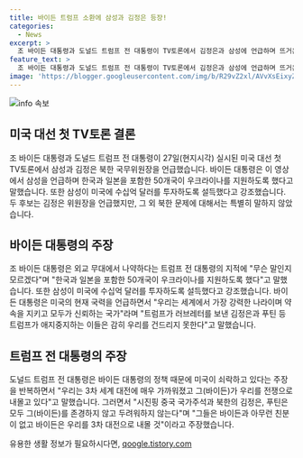 ```yaml
---
title: 바이든 트럼프 소환에 삼성과 김정은 등장!
categories:
  - News
excerpt: >
  조 바이든 대통령과 도널드 트럼프 전 대통령이 TV토론에서 김정은과 삼성에 언급하며 뜨거운 공방을 벌였습니다. 바이든 대통령은 미국의 국력을 강조하며 한국과 삼성에 대한 긍정적 입장을 내비쳤고, 트럼프 전 대통령은 바이든 대통령의 정책을 비판하며 3차 세계 대전을 경고했습니다. 양 후보는 김정은 위원장을 언급했지만 북한 문제에 대해서는 특별히 언급하지 않았습니다.
feature_text: >
  조 바이든 대통령과 도널드 트럼프 전 대통령이 TV토론에서 김정은과 삼성에 언급하며 뜨거운 공방을 벌였습니다. 바이든 대통령은 미국의 국력을 강조하며 한국과 삼성에 대한 긍정적 입장을 내비쳤고, 트럼프 전 대통령은 바이든 대통령의 정책을 비판하며 3차 세계 대전을 경고했습니다. 양 후보는 김정은 위원장을 언급했지만 북한 문제에 대해서는 특별히 언급하지 않았습니다.
image: 'https://blogger.googleusercontent.com/img/b/R29vZ2xl/AVvXsEixyZcFfHzMRdzZMjFBmAUKJYCLCGyLL1o632UiGVXcaFdKo_bkvkuCioo0uUKlGfBVcT3P84aROyZIXSBEx3Aw5nCQ3pTgDom1WDC4m8eifvWiAmWEEVb4x6G_l8C0QH225ldMjyaFvpxGEBGNO37VmDTDMHGhJPq73UglMfDca1-0aw/s1600/blogspot.png'
---
```


<p><img src="https://blogger.googleusercontent.com/img/b/R29vZ2xl/AVvXsEixyZcFfHzMRdzZMjFBmAUKJYCLCGyLL1o632UiGVXcaFdKo_bkvkuCioo0uUKlGfBVcT3P84aROyZIXSBEx3Aw5nCQ3pTgDom1WDC4m8eifvWiAmWEEVb4x6G_l8C0QH225ldMjyaFvpxGEBGNO37VmDTDMHGhJPq73UglMfDca1-0aw/s1600/blogspot.png" alt="info 속보" /></p>

<h2 data-ke-size="size26">미국 대선 첫 TV토론 결론</h2>

<p data-ke-size="size16">조 바이든 대통령과 도널드 트럼프 전 대통령이 27일(현지시각) 실시된 미국 대선 첫 TV토론에서 삼성과 김정은 북한 국무위원장을 언급했습니다. 바이든 대통령은 이 영상에서 삼성을 언급하며 한국과 일본을 포함한 50개국이 우크라이나를 지원하도록 했다고 말했습니다. 또한 삼성이 미국에 수십억 달러를 투자하도록 설득했다고 강조했습니다. 두 후보는 김정은 위원장을 언급했지만, 그 외 북한 문제에 대해서는 특별히 말하지 않았습니다.</p>

<h2 data-ke-size="size26">바이든 대통령의 주장</h2>

<p data-ke-size="size16">조 바이든 대통령은 외교 무대에서 나약하다는 트럼프 전 대통령의 지적에 "무슨 말인지 모르겠다"며 "한국과 일본을 포함한 50개국이 우크라이나를 지원하도록 했다"고 말했습니다. 또한 삼성이 미국에 수십억 달러를 투자하도록 설득했다고 강조했습니다. 바이든 대통령은 미국의 현재 국력을 언급하면서 "우리는 세계에서 가장 강력한 나라이며 약속을 지키고 모두가 신뢰하는 국가"라며 "트럼프가 러브레터를 보낸 김정은과 푸틴 등 트럼프가 애지중지하는 이들은 감히 우리를 건드리지 못한다"고 말했습니다. </p>

<h2 data-ke-size="size26">트럼프 전 대통령의 주장</h2>

<p data-ke-size="size16">도널드 트럼프 전 대통령은 바이든 대통령의 정책 때문에 미국이 쇠락하고 있다는 주장을 반복하면서 "우리는 3차 세계 대전에 매우 가까워졌고 그(바이든)가 우리를 전쟁으로 내몰고 있다"고 말했습니다. 그러면서 "시진핑 중국 국가주석과 북한의 김정은, 푸틴은 모두 그(바이든)를 존경하지 않고 두려워하지 않는다"며 "그들은 바이든과 아무런 친분이 없고 바이든은 우리를 3차 대전으로 내몰 것"이라고 주장했습니다.</p>
유용한 생활 정보가 필요하시다면, <a href="https://qoogle.tistory.com" rel="dofollow">qoogle.tistory.com</a>


